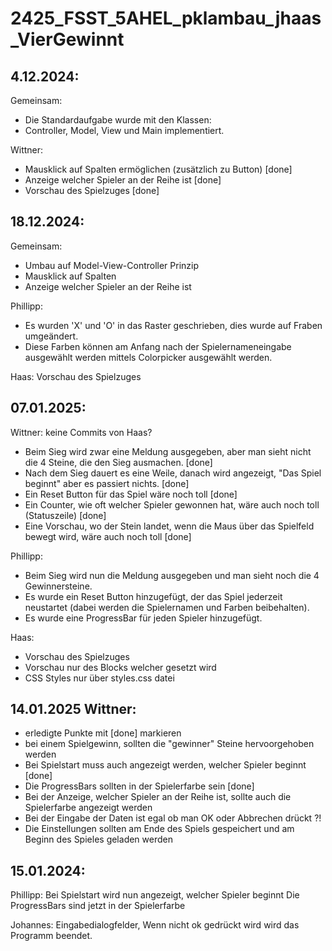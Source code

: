 # 2425_FSST_5AHEL_pklambau_jhaas_VierGewinnt

## 4.12.2024: 
Gemeinsam: 
- Die Standardaufgabe wurde mit den Klassen: 
- Controller, Model, View und Main implementiert.

Wittner:
- Mausklick auf Spalten ermöglichen (zusätzlich zu Button) [done]
- Anzeige welcher Spieler an der Reihe ist [done]
- Vorschau des Spielzuges [done]

## 18.12.2024: 
Gemeinsam: 
- Umbau auf Model-View-Controller Prinzip
- Mausklick auf Spalten
- Anzeige welcher Spieler an der Reihe ist

Phillipp:
- Es wurden 'X' und 'O' in das Raster geschrieben, dies wurde auf Fraben umgeändert.
- Diese Farben können am Anfang nach der Spielernameneingabe  ausgewählt werden mittels Colorpicker ausgewählt werden.

Haas:
Vorschau des Spielzuges

## 07.01.2025:
Wittner: keine Commits von Haas?
- Beim Sieg wird zwar eine Meldung ausgegeben, aber man sieht nicht die 4 Steine, die den Sieg ausmachen. [done]
- Nach dem Sieg dauert es eine Weile, danach wird angezeigt, "Das Spiel beginnt" aber es passiert nichts. [done]
- Ein Reset Button für das Spiel wäre noch toll [done]
- Ein Counter, wie oft welcher Spieler gewonnen hat, wäre auch noch toll (Statuszeile) [done]
- Eine Vorschau, wo der Stein landet, wenn die Maus über das Spielfeld bewegt wird, wäre auch noch toll [done]

Phillipp:
- Beim Sieg wird nun die Meldung ausgegeben und man sieht noch die 4 Gewinnersteine.
- Es wurde ein Reset Button hinzugefügt, der das Spiel jederzeit neustartet (dabei werden die Spielernamen und Farben beibehalten).
- Es wurde eine ProgressBar für jeden Spieler hinzugefügt.

Haas:
- Vorschau des Spielzuges
- Vorschau nur des Blocks welcher gesetzt wird
- CSS Styles nur über styles.css datei

## 14.01.2025 Wittner:
- erledigte Punkte mit [done] markieren
- bei einem Spielgewinn, sollten die "gewinner" Steine hervoorgehoben werden
- Bei Spielstart muss auch angezeigt werden, welcher Spieler beginnt [done]
- Die ProgressBars sollten in der Spielerfarbe sein [done]
- Bei der Anzeige, welcher Spieler an der Reihe ist, sollte auch die Spielerfarbe angezeigt werden
- Bei der Eingabe der Daten ist egal ob man OK oder Abbrechen drückt ?!
- Die Einstellungen sollten am Ende des Spiels gespeichert und am Beginn des Spieles geladen werden

## 15.01.2024:
Phillipp:
Bei Spielstart wird nun angezeigt, welcher Spieler beginnt
Die ProgressBars sind jetzt in der Spielerfarbe

Johannes:
Eingabedialogfelder, Wenn nicht ok gedrückt wird wird das Programm beendet.
